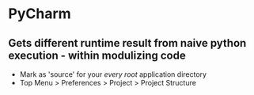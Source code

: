 # PyCharm

## Gets different runtime result from naive python execution - within modulizing code
- Mark as 'source' for your *every root* application directory
- Top Menu > Preferences > Project > Project Structure 
